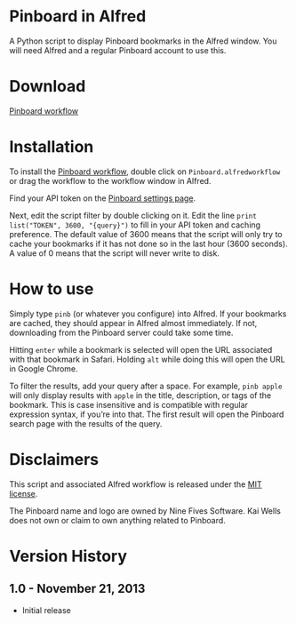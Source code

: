 Pinboard in Alfred
==================

A Python script to display Pinboard bookmarks in the Alfred window. You will need Alfred and a regular Pinboard account to use this.

# Download

[Pinboard workflow](https://github.com/quells/pinboard-alfred/blob/master/Pinboard.alfredworkflow?raw=true)

# Installation

To install the [Pinboard workflow](https://github.com/quells/pinboard-alfred/blob/master/Pinboard.alfredworkflow?raw=true), double click on ```Pinboard.alfredworkflow``` or drag the workflow to the workflow window in Alfred.

Find your API token on the [Pinboard settings page](https://pinboard.in/settings/password).

Next, edit the script filter by double clicking on it. Edit the line ```print list("TOKEN", 3600, "{query}")``` to fill in your API token and caching preference. The default value of 3600 means that the script will only try to cache your bookmarks if it has not done so in the last hour (3600 seconds). A value of 0 means that the script will never write to disk.

# How to use

Simply type ```pinb``` (or whatever you configure) into Alfred. If your bookmarks are cached, they should appear in Alfred almost immediately. If not, downloading from the Pinboard server could take some time.

Hitting ```enter``` while a bookmark is selected will open the URL associated with that bookmark in Safari. Holding ```alt``` while doing this will open the URL in Google Chrome.

To filter the results, add your query after a space. For example, ```pinb apple``` will only display results with ```apple``` in the title, description, or tags of the bookmark. This is case insensitive and is compatible with regular expression syntax, if you’re into that. The first result will open the Pinboard search page with the results of the query.

# Disclaimers

This script and associated Alfred workflow is released under the [MIT license](https://github.com/quells/pinboard-alfred/blob/master/LICENSE).

The Pinboard name and logo are owned by Nine Fives Software. Kai Wells does not own or claim to own anything related to Pinboard.

# Version History

## 1.0 - November 21, 2013

- Initial release
